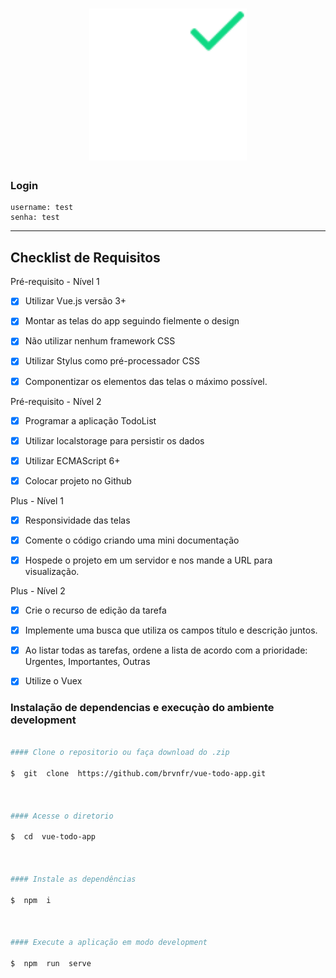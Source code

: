 
<h1  align="center">

<img  src="./src/assets/brand/logo.svg"  width="50%"/>

</h1>

### Login
```
username: test 
senha: test
```
---

  

##  Checklist de Requisitos

  

Pré-requisito - Nível 1

  

- [x] Utilizar Vue.js versão 3+

- [x] Montar as telas do app seguindo fielmente o design

- [x] Não utilizar nenhum framework CSS

- [x] Utilizar Stylus como pré-processador CSS

- [x] Componentizar os elementos das telas o máximo possível.

  

Pré-requisito - Nível 2

- [x] Programar a aplicação TodoList

- [x] Utilizar localstorage para persistir os dados

- [x] Utilizar ECMAScript 6+

- [x] Colocar projeto no Github

  

Plus - Nível 1

 
- [x] Responsividade das telas

- [x] Comente o código criando uma mini documentação

- [x] Hospede o projeto em um servidor e nos mande a URL para visualização.

  

Plus - Nível 2

- [x] Crie o recurso de edição da tarefa

- [x] Implemente uma busca que utiliza os campos título e descrição juntos.

 - [x] Ao listar todas as tarefas, ordene a lista de acordo com a prioridade: Urgentes, Importantes, Outras

 - [x] Utilize o Vuex

  
  

###  Instalação de dependencias e  execuçào do ambiente development


  

```bash

#### Clone o repositorio ou faça download do .zip

$  git  clone  https://github.com/brvnfr/vue-todo-app.git

  

#### Acesse o diretorio

$  cd  vue-todo-app

  

#### Instale as dependências

$  npm  i

  

#### Execute a aplicação em modo development

$  npm  run  serve
